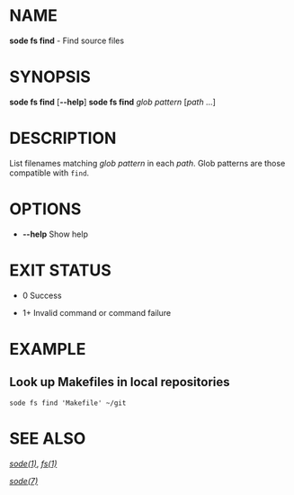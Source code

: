 # NAME

**sode fs find** - Find source files

# SYNOPSIS

**sode fs find** \[**--help**\]
**sode fs find** *glob pattern* \[*path* …\]

# DESCRIPTION

List filenames matching *glob pattern* in each *path*.  Glob patterns are those compatible with
`find`.

# OPTIONS

  - **--help**
    Show help

# EXIT STATUS

  - 0
    Success

  - 1+
    Invalid command or command failure

# EXAMPLE

## Look up Makefiles in local repositories

```shell
sode fs find 'Makefile' ~/git
```

# SEE ALSO

[*sode(1)*](../sode.1.md), [*fs(1)*](./fs.1.md)

[*sode(7)*](../sode.7.md)

